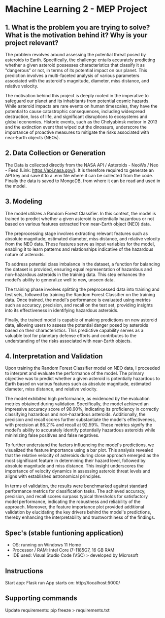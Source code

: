 # Machine Learning 2 - MEP Project

## 1. What is the problem you are trying to solve? What is the motivation behind it? Why is your project relevant?
The problem revolves around assessing the potential threat posed by asteroids to Earth. Specifically, the challenge entails accurately predicting whether a given asteroid possesses characteristics that classify it as "dangerous" or not, in terms of its potential impact on our planet. This prediction involves a multi-faceted analysis of various parameters associated with the asteroid's magnitude, diameter, miss distance, and relative velocity.

The motivation behind this project is deeply rooted in the imperative to safeguard our planet and its inhabitants from potential cosmic hazards. While asteroid impacts are rare events on human timescales, they have the potential to cause catastrophic consequences, including widespread destruction, loss of life, and significant disruptions to ecosystems and global economies. Historic events, such as the Chelyabinsk meteor in 2013 and the extinction event that wiped out the dinosaurs, underscore the importance of proactive measures to mitigate the risks associated with near-Earth objects (NEOs).

## 2. Data Collection or Generation
The Data is collected directly from the NASA API / Asteroids - NeoWs / Neo - Feed (Link: https://api.nasa.gov/). It is therefore required to generate an API key and save it to a .env file where it can be collected from the code. Finally the data is saved to MongoDB, from where it can be read and used in the model.

## 3. Modeling
The model utilizes a Random Forest Classifier. In this context, the model is trained to predict whether a given asteroid is potentially hazardous or not based on various features extracted from near-Earth object (NEO) data.

The preprocessing stage involves extracting relevant features such as absolute magnitude, estimated diameter, miss distance, and relative velocity from the NEO data. These features serve as input variables for the model, enabling it to learn patterns and relationships indicative of the hazardous nature of asteroids.

To address potential class imbalance in the dataset, a function for balancing the dataset is provided, ensuring equal representation of hazardous and non-hazardous asteroids in the training data. This step enhances the model's ability to generalize well to new, unseen data.

The training phase involves splitting the preprocessed data into training and test sets, followed by training the Random Forest Classifier on the training data. Once trained, the model's performance is evaluated using metrics such as accuracy, precision, and recall on the test set, providing insights into its effectiveness in identifying hazardous asteroids.

Finally, the trained model is capable of making predictions on new asteroid data, allowing users to assess the potential danger posed by asteroids based on their characteristics. This predictive capability serves as a valuable tool for planetary defense efforts and contributes to the understanding of the risks associated with near-Earth objects.


## 4. Interpretation and Validation 
Upon training the Random Forest Classifier model on NEO data, I proceeded to interpret and evaluate the performance of the model. The primary objective was to predict whether a given asteroid is potentially hazardous to Earth based on various features such as absolute magnitude, estimated diameter, miss distance, and relative velocity.

The model exhibited high performance, as evidenced by the evaluation metrics obtained during validation. Specifically, the model achieved an impressive accuracy score of 98.60%, indicating its proficiency in correctly classifying hazardous and non-hazardous asteroids. Additionally, the precision and recall scores further substantiate the model's effectiveness, with precision at 86.21% and recall at 92.59%. These metrics signify the model's ability to accurately identify potentially hazardous asteroids while minimizing false positives and false negatives.

To further understand the factors influencing the model's predictions, we visualized the feature importance using a bar plot. This analysis revealed that the relative velocity of asteroids during close approach emerged as the most significant feature in determining their hazard level, followed by absolute magnitude and miss distance. This insight underscores the importance of velocity dynamics in assessing asteroid threat levels and aligns with established astronomical principles.

In terms of validation, the results were benchmarked against standard performance metrics for classification tasks. The achieved accuracy, precision, and recall scores surpass typical thresholds for satisfactory model performance, indicating the robustness and reliability of the approach. Moreover, the feature importance plot provided additional validation by elucidating the key drivers behind the model's predictions, thereby enhancing the interpretability and trustworthiness of the findings.

## Spec's (stable funtioning application)
- OS: running on Windows 11 Home
- Processor / RAM: Intel Core i7-1185G7, 16 GB RAM
- IDE used: Visual Studio Code (VSC) > developed by Microsoft

## Instructions
Start app: Flask run
App starts on: http://localhost:5000/

## Supporting commands
Update requirements: pip freeze > requirements.txt